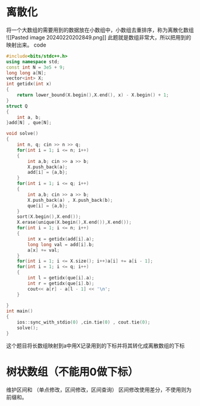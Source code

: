# 离散化
将一个大数组的需要用到的数据放在小数组中，小数组去重排序，称为离散化数组
![[Pasted image 20240220202849.png]]
此题就是数组非常大，所以把用到的映射出来。
code
```cpp
#include<bits/stdc++.h>
using namespace std;
const int N = 3e5 + 9;
long long a[N];
vector<int> X;
int getidx(int x)
{
	return lower_bound(X.begin(),X.end(), x) - X.begin() + 1;
}
struct Q
{
	int a, b;
}add[N] , que[N];

void solve()
{	
	int n, q; cin >> n >> q;
	for(int i = 1; i <= n; i++)
	{
		int a,b; cin >> a >> b;
		X.push_back(a);
		add[i] = {a,b};
	}
	for(int i = 1; i <= q; i++)
	{
		int a,b; cin >> a >> b;
		X.push_back(a) , X.push_back(b);
		que[i] = {a,b};
	}
	sort(X.begin(),X.end());
	X.erase(unique(X.begin(),X.end()),X.end());
	for(int i = 1; i <= n; i++)
	{
		int x = getidx(add[i].a);
		long long val = add[i].b;
		a[x] += val;
	}
	for(int i = 1; i <= X.size(); i++)a[i] += a[i - 1];
	for(int i = 1; i <= q; i++)
	{
		int l = getidx(que[i].a);
		int r = getidx(que[i].b);
		cout<< a[r] - a[l - 1] << '\n';
	}
	
}
int main()
{
	ios::sync_with_stdio(0) ,cin.tie(0) , cout.tie(0);
	solve(); 
}

```
这个题目将长数组映射到a中用X记录用到的下标并将其转化成离散数组的下标
# 树状数组（不能用0做下标）
维护区间和 （单点修改，区间修改，区间查询）
区间修改使用差分，不使用则为前缀和。